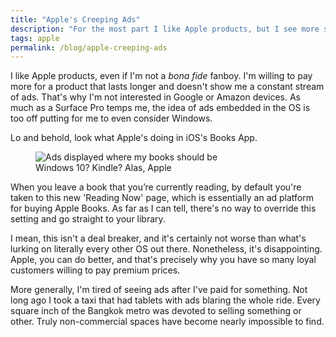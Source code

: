 ```yaml
---
title: "Apple's Creeping Ads"
description: "For the most part I like Apple products, but I see more subtle advertising on the OS level in Books, iTunes and the App Store."
tags: apple
permalink: /blog/apple-creeping-ads
---
```


I like Apple products, even if I'm not a *bona fide* fanboy. I'm willing to pay more for a product that lasts longer and doesn't show me a constant stream of ads. That's why I'm not interested in Google or Amazon devices. As much as a Surface Pro temps me, the idea of ads embedded in the OS is too off putting for me to even consider Windows. 

Lo and behold, look what Apple's doing in iOS's Books App. 

<figure><img src="https://res.cloudinary.com/derekkedziora/image/upload/v1607207167/Blog%20Assets/2018-12-26/apple-books_xdzapk.png" alt="Ads displayed where my books should be" title="Apple Books" loading="lazy" /><figcaption>Windows 10? Kindle? Alas, Apple</figcaption></figure>

When you leave a book that you’re currently reading, by default you're taken to this new 'Reading Now' page, which is essentially an ad platform for buying Apple Books. As far as I can tell, there's no way to override this setting and go straight to your library.  

I mean, this isn't a deal breaker, and it's certainly not worse than what's lurking on literally every other OS out there. Nonetheless, it's disappointing. Apple, you can do better, and that's precisely why you have so many loyal customers willing to pay premium prices. 

More generally, I'm tired of seeing ads after I've paid for something. Not long ago I took a taxi that had tablets with ads blaring the whole ride. Every square inch of the Bangkok metro was devoted to selling something or other. Truly non-commercial spaces have become nearly impossible to find. 